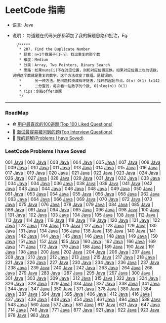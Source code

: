 LeetCode 指南
===

- 语言: Java
- 说明： 每道题在代码头部都添加了我的解题思路和批注，Eg:


        /*****
         * 287. Find the Duplicate Number
         * 题意：n+1个数属于[1~n]，找出重复的那个数
         * 难度：Medium
         * 分类：Array, Two Pointers, Binary Search
         * 思路：如果nums[i]不在对应位置，则和对应位置交换。如果对应位置上也为该数，说明这个数就是重复的数字。这个方法改变了数组。是错误的。
         *      另一种方法，把问题转换成有环链表，找环的起始节点。O(n) O(1) lc142
         *      二分查找，每次看一边数字的个数, O(nlog(n)) O(1)
         * Tips：剑指offer原题
         */

---

### RoadMap
- :soccer: [用户最喜欢的100道题(Top 100 Liked Questions)](./Top100.md)
- :basketball: [面试最容易被问到的题(Top Interview Questions)](./TopInterview.md)
- :hamburger: [我的题解(Problems I have Soved)](#LeetCode-Problems-I-have-Soved)

### LeetCode Problems I have Soved

001 [Java](./code/lc1.java)
| 002 [Java](./code/lc2.java)
| 003 [Java](./code/lc3.java)
| 004 [Java](./code/lc4.java)
| 005 [Java](./code/lc5.java)
| 007 [Java](./code/lc7.java)
| 008 [Java](./code/lc8.java)
| 009 [Java](./code/lc9.java)
| 010 [Java](./code/lc10.java)
| 011 [Java](./code/lc11.java)
| 013 [Java](./code/lc13.java)
| 014 [Java](./code/lc14.java)
| 015 [Java](./code/lc15.java)
| 016 [Java](./code/lc16.java)
| 017 [Java](./code/lc17.java)
| 019 [Java](./code/lc19.java)
| 020 [Java](./code/lc20.java)
| 021 [Java](./code/lc21.java)
| 022 [Java](./code/lc22.java)
| 023 [Java](./code/lc23.java)
| 024 [Java](./code/lc24.java)
| 026 [Java](./code/lc26.java)
| 027 [Java](./code/lc27.java)
| 028 [Java](./code/lc28.java)
| 029 [Java](./code/lc29.java)
| 031 [Java](./code/lc31.java)
| 032 [Java](./code/lc32.java)
| 033 [Java](./code/lc33.java)
| 034 [Java](./code/lc34.java)
| 034 [Java](./code/lc35.java)
| 036 [Java](./code/lc36.java)
| 038 [Java](./code/lc38.java)
| 039 [Java](./code/lc39.java)
| 041 [Java](./code/lc41.java)
| 042 [Java](./code/lc42.java)
| 043 [Java](./code/lc43.java)
| 044 [Java](./code/lc44.java)
| 046 [Java](./code/lc46.java)
| 048 [Java](./code/lc48.java)
| 049 [Java](./code/lc49.java)
| 050 [Java](./code/lc50.java)
| 051 [Java](./code/lc51.java)
| 053 [Java](./code/lc53.java)
| 054 [Java](./code/lc54.java)
| 055 [Java](./code/lc55.java)
| 056 [Java](./code/lc56.java)
| 058 [Java](./code/lc58.java)
| 062 [Java](./code/lc62.java)
| 063 [Java](./code/lc63.java)
| 064 [Java](./code/lc64.java)
| 066 [Java](./code/lc66.java)
| 069 [Java](./code/lc69.java)
| 070 [Java](./code/lc70.java)
| 072 [Java](./code/lc72.java)
| 073 [Java](./code/lc73.java)
| 075 [Java](./code/lc75.java)
| 076 [Java](./code/lc76.java)
| 078 [Java](./code/lc78.java)
| 079 [Java](./code/lc79.java)
| 084 [Java](./code/lc84.java)
| 085 [Java](./code/lc85.java)
| 088 [Java](./code/lc88.java)
| 091 [Java](./code/lc91.java)
| 094 [Java](./code/lc94.java)
| 095 [Java](./code/lc95.java)
| 096 [Java](./code/lc96.java)
| 098 [Java](./code/lc98.java)
| 100 [Java](./code/lc100.java)
| 101 [Java](./code/lc101.java)
| 102 [Java](./code/lc102.java)
| 103 [Java](./code/lc103.java)
| 104 [Java](./code/lc104.java)
| 105 [Java](./code/lc105.java)
| 108 [Java](./code/lc108.java)
| 112 [Java](./code/lc112.java)
| 113 [Java](./code/lc113.java)
| 114 [Java](./code/lc114.java)
| 116 [Java](./code/lc116.java)
| 118 [Java](./code/lc118.java)
| 119 [Java](./code/lc119.java)
| 120 [Java](./code/lc120.java)
| 121 [Java](./code/lc121.java)
| 122 [Java](./code/lc122.java)
| 123 [Java](./code/lc123.java)
| 124 [Java](./code/lc124.java)
| 125 [Java](./code/lc125.java)
| 127 [Java](./code/lc127.java)
| 128 [Java](./code/lc128.java)
| 129 [Java](./code/lc129.java)
| 130 [Java](./code/lc130.java)
| 131 [Java](./code/lc131.java)
| 134 [Java](./code/lc134.java)
| 136 [Java](./code/lc136.java)
| 138 [Java](./code/lc138.java)
| 139 [Java](./code/lc139.java)
| 140 [Java](./code/lc140.java)
| 141 [Java](./code/lc141.java)
| 142 [Java](./code/lc142.java)
| 144 [Java](./code/lc144.java)
| 145 [Java](./code/lc145.java)
| 146 [Java](./code/lc146.java)
| 148 [Java](./code/lc148.java)
| 149 [Java](./code/lc149.java)
| 150 [Java](./code/lc150.java)
| 151 [Java](./code/lc151.java)
| 152 [Java](./code/lc152.java)
| 155 [Java](./code/lc155.java)
| 160 [Java](./code/lc160.java)
| 162 [Java](./code/lc162.java)
| 166 [Java](./code/lc166.java)
| 169 [Java](./code/lc169.java)
| 171 [Java](./code/lc171.java)
| 172 [Java](./code/lc172.java)
| 179 [Java](./code/lc179.java)
| 188 [Java](./code/lc188.java)
| 189 [Java](./code/lc189.java)
| 190 [Java](./code/lc190.java)
| 191 [Java](./code/lc191.java)
| 198 [Java](./code/lc198.java)
| 200 [Java](./code/lc200.java)
| 202 [Java](./code/lc202.java)
| 204 [Java](./code/lc204.java)
| 206 [Java](./code/lc206.java)
| 207 [Java](./code/lc207.java)
| 208 [Java](./code/lc208.java)
| 210 [Java](./code/lc210.java)
| 212 [Java](./code/lc212.java)
| 213 [Java](./code/lc213.java)
| 215 [Java](./code/lc215.java)
| 217 [Java](./code/lc217.java)
| 218 [Java](./code/lc215.java)
| 221 [Java](./code/lc221.java)
| 226 [Java](./code/lc226.java)
| 227 [Java](./code/lc227.java)
| 230 [Java](./code/lc230.java)
| 234 [Java](./code/lc234.java)
| 236 [Java](./code/lc236.java)
| 237 [Java](./code/lc237.java)
| 238 [Java](./code/lc238.java)
| 239 [Java](./code/lc239.java)
| 240 [Java](./code/lc240.java)
| 242 [Java](./code/lc242.java)
| 263 [Java](./code/lc263.java)
| 264 [Java](./code/lc264.java)
| 268 [Java](./code/lc268.java)
| 279 [Java](./code/lc279.java)
| 283 [Java](./code/lc283.java)
| 287 [Java](./code/lc287.java)
| 295 [Java](./code/lc295.java)
| 297 [Java](./code/lc297.java)
| 300 [Java](./code/lc300.java)
| 301 [Java](./code/lc301.java)
| 303 [Java](./code/lc303.java)
| 309 [Java](./code/lc309.java)
| 312 [Java](./code/lc312.java)
| 315 [Java](./code/lc315.java)
| 322 [Java](./code/lc322.java)
| 324 [Java](./code/lc324.java)
| 326 [Java](./code/lc326.java)
| 328 [Java](./code/lc328.java)
| 329 [Java](./code/lc329.java)
| 334 [Java](./code/lc334.java)
| 337 [Java](./code/lc337.java)
| 338 [Java](./code/lc338.java)
| 341 [Java](./code/lc341.java)
| 344 [Java](./code/lc338.java)
| 347 [Java](./code/lc347.java)
| 350 [Java](./code/lc350.java)
| 371 [Java](./code/lc371.java)
| 378 [Java](./code/lc378.java)
| 380 [Java](./code/lc380.java)
| 384 [Java](./code/lc384.java)
| 387 [Java](./code/lc387.java)
| 394 [Java](./code/lc394.java)
| 395 [Java](./code/lc395.java)
| 406 [Java](./code/lc406.java)
| 412 [Java](./code/lc412.java)
| 416 [Java](./code/lc416.java)
| 437 [Java](./code/lc437.java)
| 438 [Java](./code/lc438.java)
| 448 [Java](./code/lc448.java)
| 454 [Java](./code/lc454.java)
| 461 [Java](./code/lc461.java)
| 494 [Java](./code/lc494.java)
| 538 [Java](./code/lc538.java)
| 543 [Java](./code/lc543.java)
| 560 [Java](./code/lc543.java)
| 572 [Java](./code/lc572.java)
| 581 [Java](./code/lc581.java)
| 617 [Java](./code/lc617.java)
| 621 [Java](./code/lc621.java)
| 647 [Java](./code/lc647.java)
| 714 [Java](./code/lc714.java)
| 746 [Java](./code/lc746.java)
| 771 [Java](./code/lc771.java)
| 877 [Java](./code/lc877.java)
| 921 [Java](./code/lc921.java)
| 922 [Java](./code/lc922.java)
| 923 [Java](./code/lc923.java)
| 978 [Java](./code/lc978.java)
| 983 [Java](./code/lc983.java)
